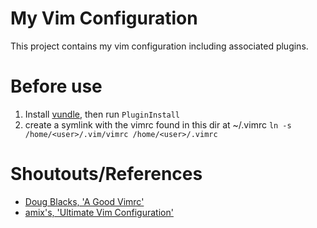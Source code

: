 # My Vim Configuration
This project contains my vim configuration including associated plugins.


# Before use
1. Install [vundle](https://github.com/VundleVim/Vundle.vim.git), then run ```PluginInstall```
2. create a symlink with the vimrc found in this dir at ~/.vimrc ```ln -s /home/<user>/.vim/vimrc /home/<user>/.vimrc```

# Shoutouts/References
* [Doug Blacks, 'A Good Vimrc'](https://dougblack.io/words/a-good-vimrc.html)
* [amix's, 'Ultimate Vim Configuration'](https://github.com/amix/vimrc)
